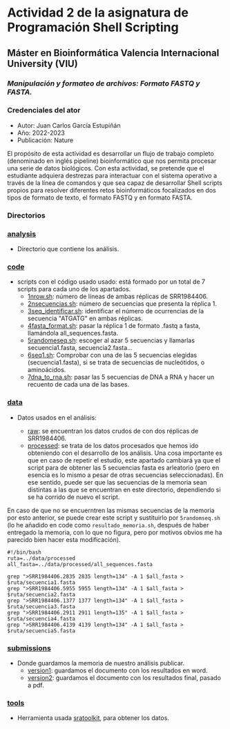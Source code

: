 # **Actividad 2 de la asignatura de Programación Shell Scripting** 

## **Máster en Bioinformática Valencia Internacional University (VIU)** 

### ***Manipulación y formateo de archivos: Formato FASTQ y FASTA.***

### **Credenciales del ator**

* Autor: Juan Carlos García Estupiñán
* Año: 2022-2023
* Publicación: Nature

El propósito de esta actividad es desarrollar un flujo de trabajo completo (denominado en inglés pipeline) bioinformático que nos permita procesar una serie de datos biológicos. Con esta actividad, se pretende que el estudiante adquiera destrezas para interactuar con el sistema operativo a través de la línea de comandos y que sea capaz de desarrollar Shell scripts propios para resolver diferentes retos bioinformáticos focalizados en dos tipos de formato de texto, el formato FASTQ y en formato FASTA.

### **Directorios**

### [analysis](analysis)

* Directorio que contiene los análisis. 

### [code](code)

* scripts con el código usado usado: está formado por un total de 7 scripts para cada uno de los apartados.
    * [1nrow.sh](code/1nrow.sh): número de líneas de ambas réplicas de SRR1984406.
    * [2nsecuencias.sh](code/2nsecuencias.sh): número de secuencias que presenta la réplica 1.
    * [3seq_identificar.sh](code/3seq_indentificar.sh): identificar el número de ocurrencias de la secuencia "ATGATG" en ambas réplicas.
    * [4fasta_format.sh](code/4fasta_format.sh): pasar la réplica 1 de formato .fastq a fasta, llamándola all_sequences.fasta.
    * [5randomeseq.sh](code/5randomseq.sh): escoger al azar 5 secuencias y llamarlas secuencia1.fasta, secuencia2.fasta...
    * [6seq1.sh](code/6seq1.sh): Comprobar con una de las 5 secuencias elegidas (secuencia1.fasta), si se trata de secuencias de nucleótidos, o aminoácidos.
    * [7dna_to_rna.sh](code/7dna_to_rna.sh): pasar las 5 secuencias de DNA a RNA y hacer un recuento de cada una de las bases.

### [data](data)

* Datos usados en el análisis:

    *  [raw](data/raw/): se encuentran los datos crudos de con dos réplicas de SRR1984406.
    * [processed](data/processed/): se trata de los datos procesados que hemos ido obteniendo con el desarrollo de los análisis. Una cosa importante es que en caso de repetir el estudio, este apartado cambiará ya que el script para de obtener las 5 secuencias fasta es arleatorio (pero en esencia es lo mismo a pesar de otras secuencias seleccionadas). En ese sentido, puede ser que las secuencias de la memoria sean distintas a las que se encuentran en este directorio, dependiendo si se ha corrido de nuevo el script.
    
En caso de que no se encuerntren las mismas secuencias de la memoria por esto anterior, se puede crear este script y sustituirlo por ```5randomseq.sh``` (lo he añadido en code como ```resultado_memoria.sh```, después de haber entregado la memoria, con lo que no figura, pero por motivos obvios me ha parecido bien hacer esta modificación).

```
#!/bin/bash
ruta=../data/processed
all_fasta=../data/processed/all_sequences.fasta

grep ">SRR1984406.2835 2835 length=134" -A 1 $all_fasta > $ruta/secuencia1.fasta
grep ">SRR1984406.5955 5955 length=134" -A 1 $all_fasta > $ruta/secuencia2.fasta
grep ">SRR1984406.1377 1377 length=134" -A 1 $all_fasta > $ruta/secuencia3.fasta
grep ">SRR1984406.2911 2911 length=135" -A 1 $all_fasta > $ruta/secuencia4.fasta
grep ">SRR1984406.4139 4139 length=134" -A 1 $all_fasta > $ruta/secuencia5.fasta

```

### [submissions](submmissions)

* Donde guardamos la memoria de nuestro análisis  publicar.
    * [version1](submission/version1/): guardamos el documento con los resultados en word.
    * [version2](submission/version2/): guardamos el documento con los resultados final, pasado a pdf.

### [tools](tools)

* Herramienta usada [sratoolkit](https://github.com/ncbi/sra-tools/wiki/02.-Installing-SRA-Toolkit), para obtener los datos.







